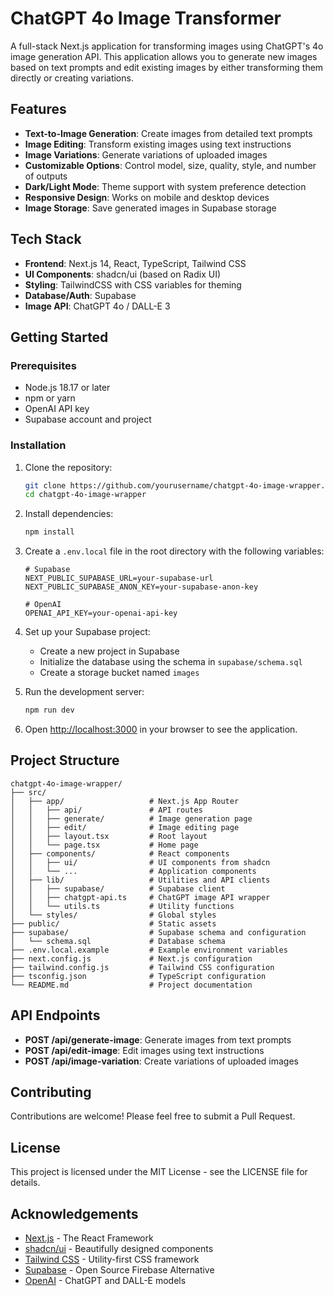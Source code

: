# ChatGPT 4o Image Transformer

A full-stack Next.js application for transforming images using ChatGPT's 4o image generation API. This application allows you to generate new images based on text prompts and edit existing images by either transforming them directly or creating variations.

## Features

- **Text-to-Image Generation**: Create images from detailed text prompts
- **Image Editing**: Transform existing images using text instructions
- **Image Variations**: Generate variations of uploaded images
- **Customizable Options**: Control model, size, quality, style, and number of outputs
- **Dark/Light Mode**: Theme support with system preference detection
- **Responsive Design**: Works on mobile and desktop devices
- **Image Storage**: Save generated images in Supabase storage

## Tech Stack

- **Frontend**: Next.js 14, React, TypeScript, Tailwind CSS
- **UI Components**: shadcn/ui (based on Radix UI)
- **Styling**: TailwindCSS with CSS variables for theming
- **Database/Auth**: Supabase
- **Image API**: ChatGPT 4o / DALL-E 3

## Getting Started

### Prerequisites

- Node.js 18.17 or later
- npm or yarn
- OpenAI API key
- Supabase account and project

### Installation

1. Clone the repository:
   ```bash
   git clone https://github.com/yourusername/chatgpt-4o-image-wrapper.git
   cd chatgpt-4o-image-wrapper
   ```

2. Install dependencies:
   ```bash
   npm install
   ```

3. Create a `.env.local` file in the root directory with the following variables:
   ```
   # Supabase
   NEXT_PUBLIC_SUPABASE_URL=your-supabase-url
   NEXT_PUBLIC_SUPABASE_ANON_KEY=your-supabase-anon-key

   # OpenAI
   OPENAI_API_KEY=your-openai-api-key
   ```

4. Set up your Supabase project:
   - Create a new project in Supabase
   - Initialize the database using the schema in `supabase/schema.sql`
   - Create a storage bucket named `images`

5. Run the development server:
   ```bash
   npm run dev
   ```

6. Open [http://localhost:3000](http://localhost:3000) in your browser to see the application.

## Project Structure

```
chatgpt-4o-image-wrapper/
├── src/
│   ├── app/                   # Next.js App Router
│   │   ├── api/               # API routes
│   │   ├── generate/          # Image generation page
│   │   ├── edit/              # Image editing page
│   │   ├── layout.tsx         # Root layout
│   │   └── page.tsx           # Home page
│   ├── components/            # React components
│   │   ├── ui/                # UI components from shadcn
│   │   └── ...                # Application components
│   ├── lib/                   # Utilities and API clients
│   │   ├── supabase/          # Supabase client
│   │   ├── chatgpt-api.ts     # ChatGPT image API wrapper
│   │   └── utils.ts           # Utility functions
│   └── styles/                # Global styles
├── public/                    # Static assets
├── supabase/                  # Supabase schema and configuration
│   └── schema.sql             # Database schema
├── .env.local.example         # Example environment variables
├── next.config.js             # Next.js configuration
├── tailwind.config.js         # Tailwind CSS configuration
├── tsconfig.json              # TypeScript configuration
└── README.md                  # Project documentation
```

## API Endpoints

- **POST /api/generate-image**: Generate images from text prompts
- **POST /api/edit-image**: Edit images using text instructions
- **POST /api/image-variation**: Create variations of uploaded images

## Contributing

Contributions are welcome! Please feel free to submit a Pull Request.

## License

This project is licensed under the MIT License - see the LICENSE file for details.

## Acknowledgements

- [Next.js](https://nextjs.org/) - The React Framework
- [shadcn/ui](https://ui.shadcn.com/) - Beautifully designed components
- [Tailwind CSS](https://tailwindcss.com/) - Utility-first CSS framework
- [Supabase](https://supabase.io/) - Open Source Firebase Alternative
- [OpenAI](https://openai.com/) - ChatGPT and DALL-E models